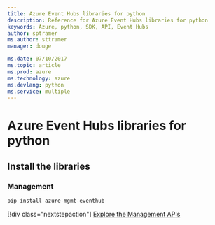 ```yaml
---
title: Azure Event Hubs libraries for python
description: Reference for Azure Event Hubs libraries for python
keywords: Azure, python, SDK, API, Event Hubs
author: sptramer
ms.author: sttramer
manager: douge

ms.date: 07/10/2017
ms.topic: article
ms.prod: azure
ms.technology: azure
ms.devlang: python
ms.service: multiple
---
```


# Azure Event Hubs libraries for python

## Install the libraries


### Management

```bash
pip install azure-mgmt-eventhub
```
[!div class="nextstepaction"]
[Explore the Management APIs](/python/api/overview/azure/eventhub/managementlibrary)